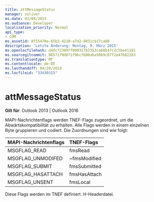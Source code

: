 ```yaml
---
title: attMessageStatus
manager: soliver
ms.date: 03/09/2015
ms.audience: Developer
localization_priority: Normal
api_type:
- COM
ms.assetid: 8f55470a-65b3-4210-a7d2-9031cb17ca80
description: 'Letzte Änderung: Montag, 9. März 2015'
ms.openlocfilehash: d4dc72309ff090317b2353cab0b4fc2c5be41181
ms.sourcegitcommit: 8657170d071f9bcf680aba50b9c07f2a4fb82283
ms.translationtype: MT
ms.contentlocale: de-DE
ms.lasthandoff: 04/28/2019
ms.locfileid: "33430315"
---
```

# <a name="attmessagestatus"></a>attMessageStatus

  
  
**Gilt für**: Outlook 2013 | Outlook 2016 
  
MAPI-Nachrichtenflags werden TNEF-Flags zugeordnet, um die Abwärtskompatibilität zu erhalten. Alle Flags werden in einem einzelnen Byte gruppieren und codiert. Die Zuordnungen sind wie folgt:
  
|**MAPI-Nachrichtenflags**|**TNEF-Flags**|
|:-----|:-----|
|MSGFLAG_READ  <br/> |fmsRead  <br/> |
|MSGFLAG_UNMODIFED  <br/> |~fmsModified  <br/> |
|MSGFLAG_SUBMIT  <br/> |fmsSubmitted  <br/> |
|MSGFLAG_HASATTACH  <br/> |fmsHasAttach  <br/> |
|MSGFLAG_UNSENT  <br/> |fmsLocal  <br/> |
   
Diese Flags werden im TNEF definiert. H-Headerdatei.
  

